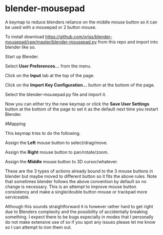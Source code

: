 # blender-mousepad

A keymap to reduce blenders reliance on the middle mouse button so it 
can be used with a mousepad or 2 button mouse.

To install download 
https://github.com/xriss/blender-mousepad/raw/master/blender-mousepad.py 
from this repo and import into blender like so.

Start up Blender.

Select **User Preferences...** from the menu.

Click on the **Input** tab at the top of the page.

Click on the **Import Key Configuration...** button at the bottom of 
the page.

Select the blender-mousepad.py file and import it.

Now you can either try the new keymap or click the **Save User 
Settings** button at the bottom of the page to set it as the default 
next time you restart Blender.

#Mapping

This keymap tries to do the following.

Assign the **Left** mouse button to select/drag/move.

Assign the **Right** mouse button to pan/rotate/zoom.

Assign the **Middle** mouse button to 3D cursor/whatever.

These are the 3 types of actions already bound to the 3 mouse buttons 
in blender but maybe moved to different button so it fits the above 
rules. Note that sometimes blender follows the above convention by 
default so no change is necessary. This is an attempt to improve mouse 
button consistency and make a single/double button mouse or trackpad 
more serviceable.

Although this sounds straightforward it is however rather hard to get 
right due to Blenders complexity and the possibility of accidentally 
breaking something. I expect there to be bugs especially in modes that 
I personally do not make extensive use of so if you spot any issues 
please let me know so I can attempt to iron them out.

